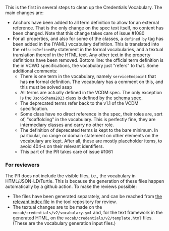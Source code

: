 This is the first in several steps to clean up the Credentials Vocabulary. The main changes are:

- Anchors have been added to all term definition to allow for an external reference. That is the only change on the spec text itself, no content has been changed. Note that this change takes care of issue #1080
- For all properties, and also for some of the classes, a `defined by` tag has been added in the (YAML) vocabulary definition. This is translated into the `rdfs:isDefinedBy` statement in the formal vocabularies, and a textual translation thereof in the HTML text. Any other text in the property definitions have been removed. Bottom line: the official term definition is the in VCWG specifications, the vocabulary just "refers" to that. Some additional comments:
  - There is one term in the vocabulary, namely `serviceEndpoint` that has ***no*** formal definition. The vocabulary has a comment on this, and this must be solved asap
  - All terms are actually defined in the VCDM spec. The only exception is the `JsonSchema2023` class is defined by the [schema spec](https://www.w3.org/TR/vc-json-schema/#jsonschema2023). 
  - The deprecated terms refer back to the v1.1 of the VCDM specification.
  - Some class have no direct reference in the spec, their roles are, sort of, "scaffolding" in the vocabulary. This is perfectly fine, they are intermediary classes and carry no other role.
  - The definition of deprecated terms is kept to the bare minimum. In particular, no range or domain statement on other elements on the vocabulary are kept. After all, these are mostly placeholder items, to avoid 404-s on their relevant identifiers.
  - This part of the PR takes care of issue #1061


### For reviewers

The PR does not include the visible files, i.e., the vocabulary in HTML/JSON-LD/Turtle. This is because the generation of these files happen automatically by a github action. To make the reviews possible:

- The files have been generated separately, and can be reached from [the relevant index file](https://w3c.github.io/yml2vocab/previews/vcdm/) in the tool repository for review.
- The textual changes are to be made on the `vocab/credentials/v2/vocabulary.yml` and, for the text framework in the generated HTML, on the `vocab/credentials/v2/template.html` files. (These are the vocabulary generation input files.)
